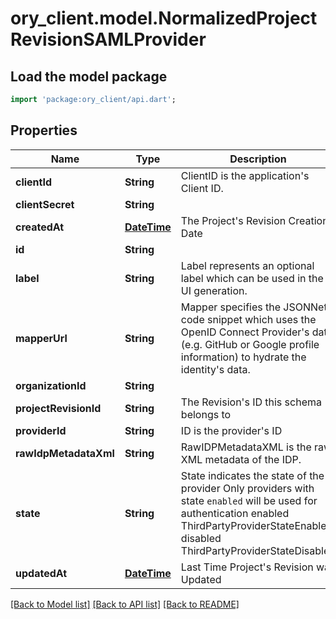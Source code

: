 # ory_client.model.NormalizedProjectRevisionSAMLProvider

## Load the model package
```dart
import 'package:ory_client/api.dart';
```

## Properties
Name | Type | Description | Notes
------------ | ------------- | ------------- | -------------
**clientId** | **String** | ClientID is the application's Client ID. | [optional] 
**clientSecret** | **String** |  | [optional] 
**createdAt** | [**DateTime**](DateTime.md) | The Project's Revision Creation Date | [optional] 
**id** | **String** |  | [optional] 
**label** | **String** | Label represents an optional label which can be used in the UI generation. | [optional] 
**mapperUrl** | **String** | Mapper specifies the JSONNet code snippet which uses the OpenID Connect Provider's data (e.g. GitHub or Google profile information) to hydrate the identity's data. | [optional] 
**organizationId** | **String** |  | [optional] 
**projectRevisionId** | **String** | The Revision's ID this schema belongs to | [optional] 
**providerId** | **String** | ID is the provider's ID | [optional] 
**rawIdpMetadataXml** | **String** | RawIDPMetadataXML is the raw XML metadata of the IDP. | [optional] 
**state** | **String** | State indicates the state of the provider  Only providers with state `enabled` will be used for authentication enabled ThirdPartyProviderStateEnabled disabled ThirdPartyProviderStateDisabled | [optional] 
**updatedAt** | [**DateTime**](DateTime.md) | Last Time Project's Revision was Updated | [optional] 

[[Back to Model list]](../README.md#documentation-for-models) [[Back to API list]](../README.md#documentation-for-api-endpoints) [[Back to README]](../README.md)


